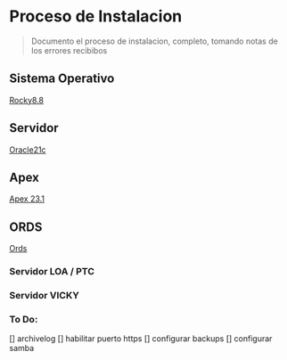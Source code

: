 # Proceso de Instalacion
> Documento el proceso de instalacion, completo, tomando notas de los errores recibibos

## Sistema Operativo
[Rocky8.8](linux.md)

## Servidor
[Oracle21c](oracle21c.md)

## Apex
[Apex 23.1](apex.md)

## ORDS
[Ords](ords.md)


### Servidor LOA / PTC

### Servidor VICKY




### To Do:

[] archivelog
[] habilitar puerto https
[] configurar backups
[] configurar samba
